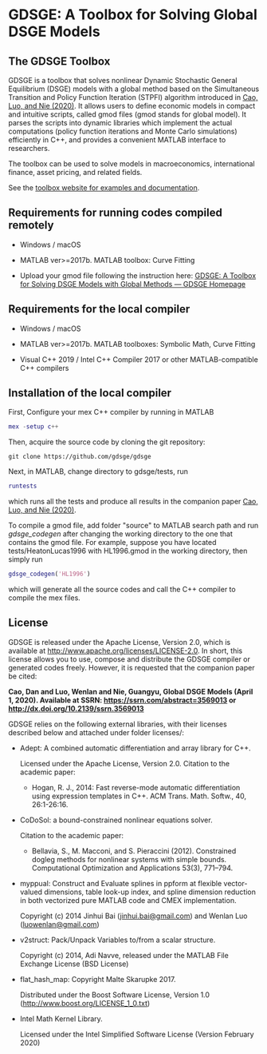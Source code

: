 # GDSGE: A Toolbox for Solving Global DSGE Models

## The GDSGE Toolbox

GDSGE is a toolbox that solves nonlinear Dynamic Stochastic General Equilibrium (DSGE) models with a global method based on the Simultaneous Transition and Policy Function Iteration (STPFI) algorithm introduced in [Cao, Luo, and Nie (2020)](https://papers.ssrn.com/sol3/papers.cfm?abstract_id=3569013). It allows users to define economic models in compact and intuitive scripts, called gmod files (gmod stands for global model). It parses the scripts into dynamic libraries which implement the actual computations (policy function iterations and Monte Carlo simulations) efficiently in C++, and provides a convenient MATLAB interface to researchers.

The toolbox can be used to solve models in macroeconomics, international finance, asset pricing, and related fields.

See the [toolbox website for examples and documentation](http://www.gdsge.com/).

## Requirements for running codes compiled remotely

* Windows / macOS

* MATLAB ver>=2017b. MATLAB toolbox: Curve Fitting

* Upload your gmod file following the instruction here: [GDSGE: A Toolbox for Solving DSGE Models with Global Methods — GDSGE Homepage](http://www.gdsge.com/)

## Requirements for the local compiler

* Windows / macOS

* MATLAB ver>=2017b. MATLAB toolboxes: Symbolic Math, Curve Fitting

* Visual C++ 2019 / Intel C++ Compiler 2017 or other MATLAB-compatible C++ compilers

## Installation of the local compiler

First, Configure your mex C++ compiler by running in MATLAB

  ```matlab
  mex -setup c++
  ```

Then, acquire the source code by cloning the git repository:

```git
git clone https://github.com/gdsge/gdsge
```

Next, in MATLAB, change directory to gdsge/tests, run

```matlab
runtests
```

which runs all the tests and produce all results in the companion paper [Cao, Luo, and Nie (2020)](https://papers.ssrn.com/sol3/papers.cfm?abstract_id=3569013).

To compile a gmod file, add folder "source" to MATLAB search path and run *gdsge_codegen* after changing the working directory to the one that contains the gmod file. For example, suppose you have located tests/HeatonLucas1996 with HL1996.gmod in the working directory, then simply run 

```matlab
gdsge_codegen('HL1996')
```

which will generate all the source codes and call the C++ compiler to compile the mex files.

## License

GDSGE is released under the Apache License, Version 2.0,  which is available at http://www.apache.org/licenses/LICENSE-2.0. In short, this license allows you to use, compose and distribute the GDSGE compiler or generated codes freely. However, it is requested that the companion paper be cited:

**Cao, Dan and Luo, Wenlan and Nie, Guangyu, Global DSGE Models (April 1, 2020). Available at SSRN: https://ssrn.com/abstract=3569013 or http://dx.doi.org/10.2139/ssrn.3569013**

GDSGE relies on the following external libraries, with their licenses described below and attached under folder licenses/:

* Adept: A combined automatic differentiation and array library for C++.

  Licensed under the Apache License, Version 2.0. Citation to the academic paper:

  * Hogan, R. J., 2014: Fast reverse-mode automatic differentiation using expression templates in C++. ACM Trans.
    Math. Softw., 40, 26:1-26:16.

* CoDoSol: a bound-constrained nonlinear equations solver.

  Citation to the academic paper:

  * Bellavia, S., M. Macconi, and S. Pieraccini (2012). Constrained dogleg methods for nonlinear systems with simple bounds. Computational Optimization and Applications 53(3), 771–794.

* myppual: Construct and Evaluate splines in ppform at flexible vector-valued dimensions, table look-up index, and spline dimension reduction in both vectorized pure MATLAB code and CMEX implementation.

  Copyright (c) 2014 Jinhui Bai (jinhui.bai@gmail.com) and Wenlan Luo (luowenlan@gmail.com)

* v2struct: Pack/Unpack Variables to/from a scalar structure.

  Copyright (c) 2014, Adi Navve, released under the MATLAB File Exchange License (BSD License)

* flat_hash_map: Copyright Malte Skarupke 2017.

  Distributed under the Boost Software License, Version 1.0 (http://www.boost.org/LICENSE_1_0.txt)

* Intel Math Kernel Library.

  Licensed under the Intel Simplified Software License (Version February 2020)

